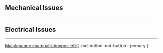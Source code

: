 ## Mechanical Issues

---

## Electrical Issues

---

[Maintenance :material-chevron-left:](switchgap_maintenance.md){ .md-button .md-button--primary } 
